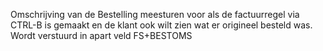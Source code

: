 Omschrijving van de Bestelling meesturen voor als de factuurregel via CTRL-B is gemaakt en de klant ook wilt zien wat er origineel besteld was. Wordt verstuurd in apart veld FS+BESTOMS
